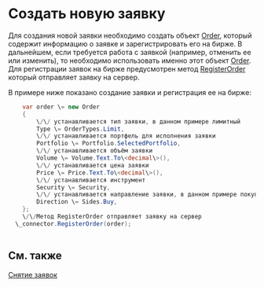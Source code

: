 # Создать новую заявку

Для создания новой заявки необходимо создать объект [Order](../api/StockSharp.BusinessEntities.Order.html), который содержит информацию о заявке и зарегистрировать его на бирже. В дальнейшем, если требуется работа с заявкой (например, отменить ее или изменить), то необходимо использовать именно этот объект [Order](../api/StockSharp.BusinessEntities.Order.html). Для регистрации заявок на бирже предусмотрен метод [RegisterOrder](../api/StockSharp.Algo.Connector.RegisterOrder.html) который отправляет заявку на сервер.

В примере ниже показано создание заявки и регистрация ее на бирже:

```cs
	var order \= new Order
    {
        \/\/ устанавливается тип заявки, в данном примере лимитный
        Type \= OrderTypes.Limit,
        \/\/ устанавливается портфель для исполнения заявки
        Portfolio \= Portfolio.SelectedPortfolio,
        \/\/ устанавливается объём заявки
        Volume \= Volume.Text.To\<decimal\>(),
        \/\/ устанавливается цена заявки
        Price \= Price.Text.To\<decimal\>(),
        \/\/ устанавливается инструмент
        Security \= Security,
        \/\/ устанавливается направление заявки, в данном примере покупка
        Direction \= Sides.Buy,
    };
	\/\/Метод RegisterOrder отправляет заявку на сервер
  \_connector.RegisterOrder(order);
    
```

## См. также

[Снятие заявок](OrdersCancel.md)
